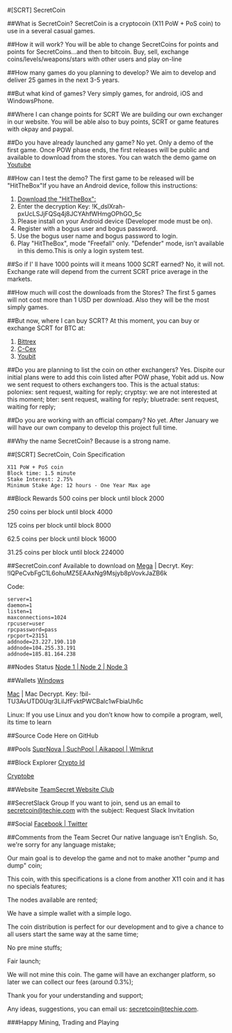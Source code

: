 #[SCRT] SecretCoin

##What is SecretCoin?
SecretCoin is a cryptocoin (X11 PoW + PoS coin) to use in a several casual games.

##How it will work?
You will be able to change SecretCoins for points and points for SecretCoins...and then to bitcoin.
Buy, sell, exchange coins/levels/weapons/stars with other users and play on-line

##How many games do you planning to develop?
We aim to develop and deliver 25 games in the next 3-5 years.

##But what kind of games?
Very simply games, for android, iOS and WindowsPhone.

##Where I can change points for SCRT
We are building our own exchanger in our website.
You will be able also to buy points, SCRT or game features with okpay and paypal.

##Do you have already launched any game?
No yet. Only a demo of the first game. Once POW phase ends, the first releases will be public and available to download from the stores.
You can watch the demo game on [Youtube](https://www.youtube.com/watch?v=sxpN1-Z6_mU&feature=youtu.be)

##How can I test the demo?
The first game to be released will be "HitTheBox"If you have an Android device, follow this instructions:

1. [Download the "HitTheBox":](https://mega.nz/#!cAcTTZCb) 
2. Enter the decryption Key: !K_dslXrah-pxUcLSJjFQSq4j8JCYAhfWHmgOPhGO_5c
3. Please install on your Android device (Developer mode must be on).
4. Register with a bogus user and bogus password.
5. Use the bogus user name and bogus password to login.
6. Play "HitTheBox", mode "Freefall" only. "Defender" mode, isn’t available in this demo.This is only a login system test.

##So if I' ll have 1000 points will it means 1000 SCRT earned?
No, it will not. Exchange rate will depend from the current SCRT price average in the markets.

##How much will cost the downloads from the Stores?
The first 5 games will not cost more than 1 USD per download. Also they will be the most simply games.

##But now, where I can buy SCRT?
At this moment, you can buy or exchange SCRT for BTC at:

1. [Bittrex](https://bittrex.com/Market/Index?MarketName=BTC-SCRT)
2. [C-Cex](https://c-cex.com/?p=scrt-btc)
3. [Youbit](https://yobit.net/en/trade/SCRT/BTC#7D) 

##Do you are planning to list the coin on other exchangers?
Yes. Dispite our initial plans were to add this coin listed after POW phase, Yobit add us.
Now we sent request to others exchangers too. This is the actual status:
poloniex: sent request, waiting for reply;
cryptsy: we are not interested at this moment;
bter: sent request, waiting for reply;
bluetrade: sent request, waiting for reply;

##Do you are working with an official company?
No yet. After January we will have our own company to develop this project full time.

##Why the name SecretCoin?
Because is a strong name.

##[SCRT] SecretCoin, Coin Specification
```
X11 PoW + PoS coin
Block time: 1.5 minute
Stake Interest: 2.75%
Minimum Stake Age: 12 hours - One Year Max age
```

##Block Rewards
500 coins per block until block 2000

250 coins per block until block 4000

125 coins per block until block 8000

62.5 coins per block until block 16000

31.25 coins per block until block 224000


##SecretCoin.conf
Available to download on [Mega](https://mega.nz/#!1NFwTBZI) | Decryt. Key: !lQPeCvbFgC1L6ohuMZ5EAAxNg9Msjyb8pVovkJaZB6k

Code:
```
server=1
daemon=1
listen=1
maxconnections=1024
rpcuser=user
rpcpassword=pass
rpcport=23151
addnode=23.227.190.110
addnode=104.255.33.191
addnode=185.81.164.238
```

##Nodes Status
[Node 1 | ](https://bitnodes.net/node/23-227-190-110/)
[Node 2 | ](https://bitnodes.net/node/104-255-33-191/)
[Node 3](https://bitnodes.net/node/185-81-164-238/)

##Wallets
[Windows](https://mega.nz/#!Ex80TTQT!TV5XHD0lsuE0n7ohW7yv5sJGs1Ohqpr64rn3LDGe2Qg)

[Mac](https://mega.nz/#!9Y1F2SAL) | Mac Decrypt. Key: !bil-TU3AvUTD0Uqr3LilJfFvktPWCBalc1wFbiaUh6c

Linux: If you use Linux and you don’t know how to compile a program, well, its time to learn

##Source Code
Here on GitHub

##Pools
[SuprNova | ](https://scrt.suprnova.cc/)
[SuchPool | ](https://www.suchpool.pw/scrt/)
[Aikapool | ](https://aikapool.com/scrt/)
[Wmikrut](http://wmikrut.com/)

##Block Explorer
[Crypto Id](https://chainz.cryptoid.info/scrt/)

[Cryptobe](http://cryptobe.com/chain/SecretCoin)

##Website
[TeamSecret Website Club](https://www.secretcoin.club)

##SecretSlack Group
If you want to join, send us an email to secretcoin@techie.com with the subject: Request Slack Invitation

##Social
[Facebook | ](https://www.facebook.com/Secret-Coin-1631582977121900/?fref=nf)
[Twitter](https://twitter.com/SecretCoinDevs)

##Comments from the Team Secret
Our native language isn't English. So, we're sorry for any language mistake;

Our main goal is to develop the game and not to make another "pump and dump" coin;

This coin, with this specifications is a clone from another X11 coin and it has no specials features;

The nodes available are rented;

We have a simple wallet with a simple logo.

The coin distribution is perfect for our development and to give a chance to all users start the same way at the same time;

No pre mine stuffs;

Fair launch;

We will not mine this coin. The game will have an exchanger platform, so later we can collect our fees (around 0.3%);

Thank you for your understanding and support;

Any ideas, suggestions, you can email us: secretcoin@techie.com.

###Happy Mining, Trading and Playing
